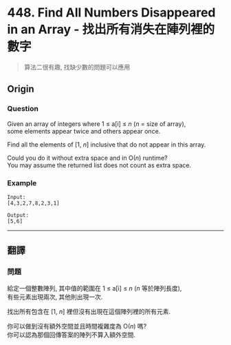 # 448. Find All Numbers Disappeared in an Array - 找出所有消失在陣列裡的數字

> 算法二很有趣, 找缺少數的問題可以應用

## Origin

### Question

Given an array of integers where 1 ≤ a[i] ≤ _n_ (_n_ = size of array),  
some elements appear twice and others appear once.

Find all the elements of [1, *n*] inclusive that do not appear in this array.

Could you do it without extra space and in O(_n_) runtime?  
You may assume the returned list does not count as extra space.

### Example

```
Input:
[4,3,2,7,8,2,3,1]

Output:
[5,6]
```

---

## 翻譯

### 問題

給定一個整數陣列, 其中值的範圍在 1 ≤ a[i] ≤ _n_ (_n_ 等於陣列長度),  
有些元素出現兩次, 其他則出現一次.

找出所有包含在 [1, *n*] 裡但沒有出現在這個陣列裡的所有元素.

你可以做到沒有額外空間並且時間複雜度為 O(_n_) 嗎?  
你可以認為那個回傳答案的陣列不算入額外空間.

